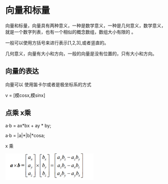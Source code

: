 # 向量和标量

向量和标量，向量具有两种意义，一种是数学意义，一种是几何意义，数学意义，就是一个数字列表，也有一个相似的概念数组，数组大小有限的 。

一般可以使用方括号来进行表示[1,2,3],或者竖直的。

几何意义，向量有大小和方向，一般的向量是没有位置的，只有大小和方向。

## 向量的表达 

向量可以 使用笛卡尔或者是极坐标系的方式

v = [模cosx,模sinx]



## 点乘  x乘

a·b = ax*bx + ay * by;    

a·b = |a|\*|b|\*cosa;



x 乘

<img src="images/image-20210308213757172.png" alt="image-20210308213757172" style="zoom:50%;" />